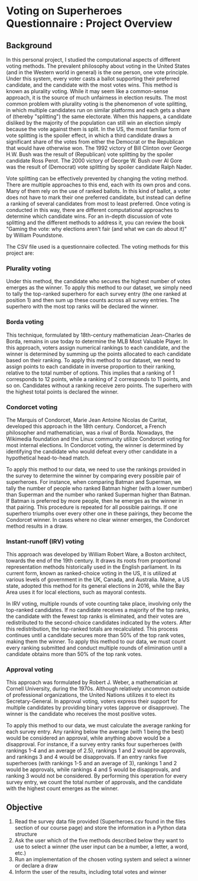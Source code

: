 # Voting on Superheroes Questionnaire : Project Overview

## Background
In this personal project, I studied the computational aspects of different voting methods. The prevalent philosophy about voting in the United States (and in the Western world in general) is the one person, one vote principle. Under this system, every voter casts a ballot supporting their preferred candidate, and the candidate with the most votes wins. This method is known as plurality voting. While it may seem like a common-sense approach, it is the source of much unfairness in election results. The most common problem with plurality voting is the phenomenon of vote splitting, in which multiple candidates run on similar platforms and each gets a share of (thereby "splitting") the same electorate. When this happens, a candidate disliked by the majority of the population can still win an election simply because the vote against them is split.
In the US, the most familiar form of vote splitting is the spoiler effect, in which a third candidate draws a significant share of the votes from either the Democrat or the Republican that would have otherwise won. The 1992 victory of Bill Clinton over George H.W. Bush was the result of (Republican) vote splitting by the spoiler candidate Ross Perot. The 2000 victory of George W. Bush over Al Gore was the result of (Democrat) vote splitting by spoiler candidate Ralph Nader.

Vote splitting can be effectively prevented by changing the voting method. There are multiple approaches to this end, each with its own pros and cons. Many of them rely on the use of ranked ballots. In this kind of ballot, a voter does not have to mark their one preferred candidate, but instead can define a ranking of several candidates from most to least preferred. Once voting is conducted in this way, there are different computational approaches to determine which candidate wins. For an in-depth discussion of vote splitting and the different methods to address it, you can review the book "Gaming the vote: why elections aren't fair (and what we can do about it)" by William Poundstone.

The CSV file used is a questionnaire collected. The voting methods for this project are:

### Plurality voting
Under this method, the candidate who secures the highest number of votes emerges as the winner. To apply this method to our dataset, we simply need to tally the top-ranked superhero for each survey entry (the one ranked at position 1) and then sum up these counts across all survey entries. The superhero with the most top ranks will be declared the winner.

### Borda voting
This technique, formulated by 18th-century mathematician Jean-Charles de Borda, remains in use today to determine the MLB Most Valuable Player. In this approach, voters assign numerical rankings to each candidate, and the winner is determined by summing up the points allocated to each candidate based on their ranking. To apply this method to our dataset, we need to assign points to each candidate in inverse proportion to their ranking, relative to the total number of options. This implies that a ranking of 1 corresponds to 12 points, while a ranking of 2 corresponds to 11 points, and so on. Candidates without a ranking receive zero points. The superhero with the highest total points is declared the winner.

### Condorcet voting
The Marquis of Condorcet, Marie Jean Antoine Nicolas de Caritat, developed this approach in the 18th century. Condorcet, a French philosopher and mathematician, was a rival of Borda. Nowadays, the Wikimedia foundation and the Linux community utilize Condorcet voting for most internal elections. In Condorcet voting, the winner is determined by identifying the candidate who would defeat every other candidate in a hypothetical head-to-head match.

To apply this method to our data, we need to use the rankings provided in the survey to determine the winner by comparing every possible pair of superheroes. For instance, when comparing Batman and Superman, we tally the number of people who ranked Batman higher (with a lower number) than Superman and the number who ranked Superman higher than Batman. If Batman is preferred by more people, then he emerges as the winner in that pairing. This procedure is repeated for all possible pairings. If one superhero triumphs over every other one in these pairings, they become the Condorcet winner. In cases where no clear winner emerges, the Condorcet method results in a draw.

### Instant-runoff (IRV) voting

This approach was developed by William Robert Ware, a Boston architect, towards the end of the 19th century. It draws its roots from proportional representation methods historically used in the English parliament. In its current form, known as ranked-choice voting in the US, it is utilized at various levels of government in the UK, Canada, and Australia. Maine, a US state, adopted this method for its general elections in 2016, while the Bay Area uses it for local elections, such as mayoral contests.

In IRV voting, multiple rounds of vote counting take place, involving only the top-ranked candidates. If no candidate receives a majority of the top ranks, the candidate with the fewest top ranks is eliminated, and their votes are redistributed to the second-choice candidates indicated by the voters. After this redistribution, the top-ranked totals are recalculated. This process continues until a candidate secures more than 50% of the top rank votes, making them the winner. To apply this method to our data, we must count every ranking submitted and conduct multiple rounds of elimination until a candidate obtains more than 50% of the top rank votes.

### Approval voting

This approach was formulated by Robert J. Weber, a mathematician at Cornell University, during the 1970s. Although relatively uncommon outside of professional organizations, the United Nations utilizes it to elect its Secretary-General. In approval voting, voters express their support for multiple candidates by providing binary votes (approve or disapprove). The winner is the candidate who receives the most positive votes.

To apply this method to our data, we must calculate the average ranking for each survey entry. Any ranking below the average (with 1 being the best) would be considered an approval, while anything above would be a disapproval. For instance, if a survey entry ranks four superheroes (with rankings 1-4 and an average of 2.5), rankings 1 and 2 would be approvals, and rankings 3 and 4 would be disapprovals. If an entry ranks five superheroes (with rankings 1-5 and an average of 3), rankings 1 and 2 would be approvals, while rankings 4 and 5 would be disapprovals, and ranking 3 would not be considered. By performing this operation for every survey entry, we count the total number of approvals, and the candidate with the highest count emerges as the winner.

## Objective 
1. Read the survey data file provided (Superheroes.csv found in the files section of our course page) and store the information in a Python data structure
2. Ask the user which of the five methods described below they want to use to select a winner (the user input can be a number, a letter, a word, etc.)
3. Run an implementation of the chosen voting system and select a winner or declare a draw
4. Inform the user of the results, including total votes and winner


